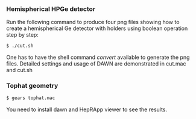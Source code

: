 ### Hemispherical HPGe detector

Run the following command to produce four png files showing how to create a hemispherical Ge detector with holders using boolean operation step by step:

~~~sh
$ ./cut.sh
~~~

One has to have the shell command *convert* available to generate the png files. Detailed settings and usage of DAWN are demonstrated in cut.mac and cut.sh

### Tophat geometry

```sh
$ gears tophat.mac
```

You need to install dawn and HepRApp viewer to see the results.
